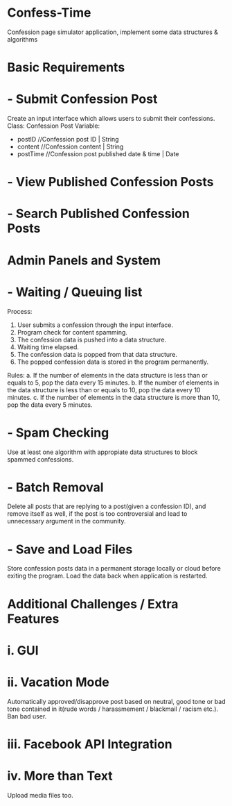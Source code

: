 # Confess-Time
Confession page simulator application, implement some data structures &amp; algorithms

# Basic Requirements
# - Submit Confession Post
Create an input interface which allows users to submit their confessions.
Class: Confession Post
Variable:
- postID    //Confession post ID    | String
- content   //Confession content    | String
- postTime  //Confession post published date &amp; time  | Date

# - View Published Confession Posts
# - Search Published Confession Posts

# Admin Panels and System
# - Waiting / Queuing list
Process:
1. User submits a confession through the input interface.
2. Program check for content spamming.
3. The confession data is pushed into a data structure.
4. Waiting time elapsed.
5. The confession data is popped from that data structure.
6. The popped confession data is stored in the program permanently.

Rules:
a. If the number of elements in the data structure is less than or equals to 5, pop the data every 15 minutes.
b. If the number of elements in the data structure is less than or equals to 10, pop the data every 10 minutes.
c. If the number of elements in the data structure is more than 10, pop the data every 5 minutes.

# - Spam Checking
Use at least one algorithm with appropiate data structures to block spammed confessions.

# - Batch Removal
Delete all posts that are replying to a post(given a confession ID), and remove itself as well, if the post is too controversial and lead to unnecessary argument in the community.

# - Save and Load Files
Store confession posts data in a permanent storage locally or cloud before exiting the program. Load the data back when application is restarted.

# Additional Challenges / Extra Features
# i. GUI
# ii. Vacation Mode
Automatically approved/disapprove post based on neutral, good tone or bad tone contained in it(rude words / harassmement / blackmail / racism etc.).
Ban bad user.
# iii. Facebook API Integration
# iv. More than Text
Upload media files too.
